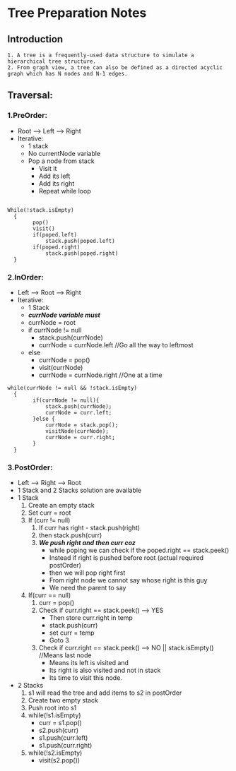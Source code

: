 # Tree Preparation Notes
## Introduction
	1. A tree is a frequently-used data structure to simulate a hierarchical tree structure.
	2. From graph view, a tree can also be defined as a directed acyclic graph which has N nodes and N-1 edges.
	
## Traversal:
###	1.PreOrder:
- Root --> Left --> Right
- Iterative: 
	- 1 stack
	- No currentNode variable
	- Pop a node from stack
		- Visit it
		- Add its left
		- Add its right
		- Repeat while loop
			
```

While(!stack.isEmpty)
  {
		pop()
		visit()
		if(poped.left)
			stack.push(poped.left)	
		if(poped.right)
			stack.push(poped.right)	
  }							  
```

###	2.InOrder:
- Left --> Root --> Right
- Iterative:
	- 1 Stack
	- **_currNode variable must_**
	- currNode = root
	- if currNode != null
		- stack.push(currNode)
		- currNode = currNode.left //Go all the way to leftmost
	- else
		- currNode = pop()
		- visit(currNode)
		- currNode = currNode.right //One at a time
				
```			
while(currNode != null && !stack.isEmpty)
  {
		if(currNode != null){
			stack.push(currNode);
			currNode = curr.left;
		}else {
			currNode = stack.pop();
			visitNode(currNode);
			currNode = curr.right;
		}
  }
```

###	3.PostOrder:
- Left --> Right --> Root
- 1 Stack and 2 Stacks solution are available
- 1 Stack
	1. Create an empty stack
	2. Set curr = root
	3. If (curr != null)
		1. If curr has right - stack.push(right)
		2. then stack.push(curr)
		3. **_We push right and then curr coz_** 
			- while poping we can check if the poped.right == stack.peek()
			- Instead if right is pushed before root (actual required postOrder) 
			- then we will pop right first
			- From right node we cannot say whose right is this guy
			- We need the parent to say 
	4. If(curr == null)
		1. curr = pop()
		2. Check if curr.right == stack.peek() --> YES
			- Then store curr.right in temp
			- stack.push(curr)
			- set curr = temp
			- Goto 3
		3. Check if curr.right == stack.peek() --> NO  || stack.isEmpty() //Means last node
			- Means its left is visited and 
			- Its right is also visited and not in stack
			- Its time to visit this node.
- 2 Stacks
	1. s1 will read the tree and add items to s2 in postOrder 
	2. Create two empty stack
	3. Push root into s1
	4. while(!s1.isEmpty)
		- curr = s1.pop()
		- s2.push(curr)
		- s1.push(curr.left)
		- s1.push(curr.right)
	5. while(!s2.isEmpty)
		- visit(s2.pop())
				
					
					
							
